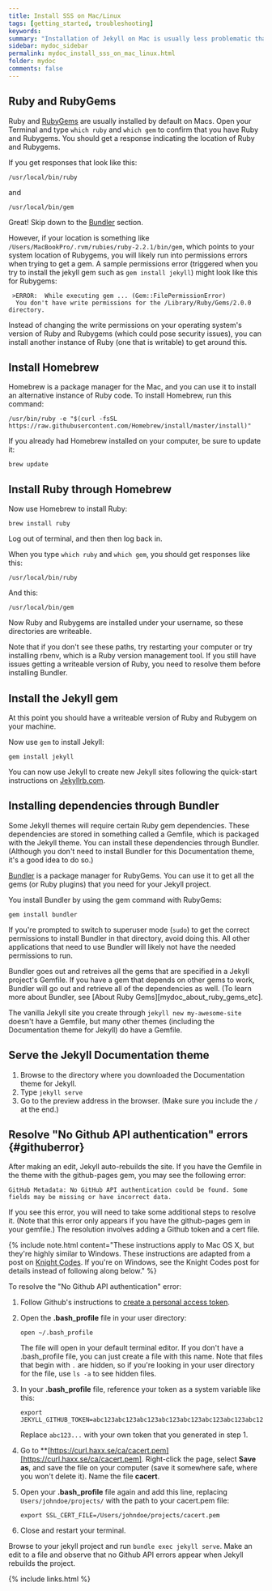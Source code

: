 ```yaml
---
title: Install SSS on Mac/Linux
tags: [getting_started, troubleshooting]
keywords:
summary: "Installation of Jekyll on Mac is usually less problematic than on Windows. However, you may run into permissions issues with Ruby that you must overcome. You should also use Bundler to be sure that you have all the required gems and other utilities on your computer to make the project run. "
sidebar: mydoc_sidebar
permalink: mydoc_install_sss_on_mac_linux.html
folder: mydoc
comments: false
---
```


## Ruby and RubyGems

Ruby and [RubyGems](https://rubygems.org/pages/download) are usually installed by default on Macs. Open your Terminal and type `which ruby` and  `which gem` to confirm that you have Ruby and Rubygems. You should get a response indicating the location of Ruby and Rubygems.

If you get responses that look like this:

```
/usr/local/bin/ruby
```

and

```
/usr/local/bin/gem
```

Great! Skip down to the [Bundler](#bundler) section.

However, if your location is something like `/Users/MacBookPro/.rvm/rubies/ruby-2.2.1/bin/gem`, which points to your system location of Rubygems, you will likely run into permissions errors when trying to get a gem. A sample permissions error (triggered when you try to install the jekyll gem such as `gem install jekyll`) might look like this for Rubygems:

```
 >ERROR:  While executing gem ... (Gem::FilePermissionError)
  You don't have write permissions for the /Library/Ruby/Gems/2.0.0 directory.
```  

Instead of changing the write permissions on your operating system's version of Ruby and Rubygems (which could pose security issues), you can install another instance of Ruby (one that is writable) to get around this.

## Install Homebrew

Homebrew is a package manager for the Mac, and you can use it to install an alternative instance of Ruby code. To install Homebrew, run this command:

```
/usr/bin/ruby -e "$(curl -fsSL https://raw.githubusercontent.com/Homebrew/install/master/install)"
```

If you already had Homebrew installed on your computer, be sure to update it:

```
brew update
```

## Install Ruby through Homebrew

Now use Homebrew to install Ruby:

```
brew install ruby
```

Log out of terminal, and then then log back in.

When you type `which ruby` and `which gem`, you should get responses like this:

```
/usr/local/bin/ruby
```

And this:

```
/usr/local/bin/gem
```

Now Ruby and Rubygems are installed under your username, so these directories are writeable.

Note that if you don't see these paths, try restarting your computer or try installing rbenv, which is a Ruby version management tool. If you still have issues getting a writeable version of Ruby, you need to resolve them before installing Bundler.

<h2 id="bundler">Install the Jekyll gem</h2>

At this point you should have a writeable version of Ruby and Rubygem on your machine.

Now use `gem` to install Jekyll:

```
gem install jekyll
```

You can now use Jekyll to create new Jekyll sites following the quick-start instructions on [Jekyllrb.com](http://jekyllrb.com).

## Installing dependencies through Bundler

Some Jekyll themes will require certain Ruby gem dependencies. These dependencies are stored in something called a Gemfile, which is packaged with the Jekyll theme. You can install these dependencies through Bundler. (Although you don't need to install Bundler for this Documentation theme, it's a good idea to do so.)

[Bundler](http://bundler.io/) is a package manager for RubyGems. You can use it to get all the gems (or Ruby plugins) that you need for your Jekyll project.

You install Bundler by using the gem command with RubyGems:

```
gem install bundler
```

If you're prompted to switch to superuser mode (`sudo`) to get the correct permissions to install Bundler in that directory, avoid doing this. All other applications that need to use Bundler will likely not have the needed permissions to run.

Bundler goes out and retreives all the gems that are specified in a Jekyll project's Gemfile. If you have a gem that depends on other gems to work, Bundler will go out and retrieve all of the dependencies as well. (To learn more about Bundler, see [About Ruby Gems][mydoc_about_ruby_gems_etc].

The vanilla Jekyll site you create through `jekyll new my-awesome-site` doesn't have a Gemfile, but many other themes (including the Documentation theme for Jekyll) do have a Gemfile.

## Serve the Jekyll Documentation theme

1. Browse to the directory where you downloaded the Documentation theme for Jekyll.
2. Type `jekyll serve`
3. Go to the preview address in the browser. (Make sure you include the `/` at the end.)

## Resolve "No Github API authentication" errors {#githuberror}

After making an edit, Jekyll auto-rebuilds the site. If you have the Gemfile in the theme with the github-pages gem, you may see the following error:

```
GitHub Metadata: No GitHub API authentication could be found. Some fields may be missing or have incorrect data.
```

If you see this error, you will need to take some additional steps to resolve it. (Note that this error only appears if you have the github-pages gem in your gemfile.) The resolution involves adding a Github token and a cert file.

{% include note.html content="These instructions apply to Mac OS X, but they're highly similar to Windows. These instructions are adapted from a post on [Knight Codes](http://knightcodes.com/miscellaneous/2016/09/13/fix-github-metadata-error.html). If you're on Windows, see the Knight Codes post for details instead of following along below." %}

To resolve the "No Github API authentication" error:

1.  Follow Github's instructions to [create a personal access token](https://help.github.com/articles/creating-an-access-token-for-command-line-use/).
2.  Open the **.bash_profile** file in your user directory:

    ```
    open ~/.bash_profile
    ```

    The file will open in your default terminal editor. If you don't have a .bash_profile file, you can just create a file with this name. Note that files that begin with `.` are hidden, so if you're looking in your user directory for the file, use `ls -a` to see hidden files.

3.  In your **.bash_profile** file, reference your token as a system variable like this:

    ```
    export JEKYLL_GITHUB_TOKEN=abc123abc123abc123abc123abc123abc123abc123abc123
    ```

    Replace `abc123...` with your own token that you generated in step 1.

4.  Go to **[https://curl.haxx.se/ca/cacert.pem][https://curl.haxx.se/ca/cacert.pem]. Right-click the page, select **Save as**, and save the file on your computer (save it somewhere safe, where you won't delete it). Name the file **cacert**.
5.  Open your **.bash_profile** file again and add this line, replacing `Users/johndoe/projects/` with the path to your cacert.pem file:

    ```
    export SSL_CERT_FILE=/Users/johndoe/projects/cacert.pem
    ```

6.  Close and restart your terminal.

Browse to your jekyll project and run `bundle exec jekyll serve`. Make an edit to a file and observe that no Github API errors appear when Jekyll rebuilds the project.

{% include links.html %}


